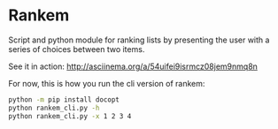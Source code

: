 # Rankem #

Script and python module for ranking lists by presenting the user
with a series of choices between two items.

See it in action: http://asciinema.org/a/54uifei9isrmcz08jem9nmq8n

For now, this is how you run the cli version of rankem:

```bash
python -m pip install docopt
python rankem_cli.py -h
python rankem_cli.py -x 1 2 3 4
```